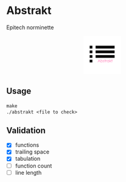 # Abstrakt
Epitech norminette

<p align="center">
    <a><img src="https://raw.githubusercontent.com/Neotoxic-off/Abstrakt/main/img/logo.png" width=20% height=20%></a>
</p>

## Usage
```
make
./abstrakt <file to check>
```

## Validation

- [X] functions
- [X] trailing space
- [X] tabulation
- [ ] function count
- [ ] line length
